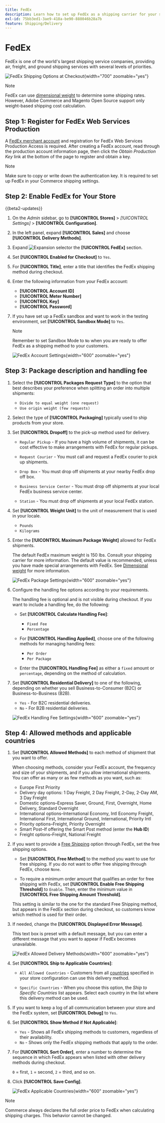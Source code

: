 ```yaml
---
title: FedEx
description: Learn how to set up FedEx as a shipping carrier for your store.
exl-id: 75bb3ed1-3ae9-418a-be90-888046b28a7b
feature: Shipping/Delivery
---
```

# FedEx

FedEx is one of the world's largest shipping service companies, providing air, freight, and ground shipping services with several levels of priorities.

![FedEx Shipping Options at Checkout](./assets/storefront-checkout-shipping-fedex.png){width="700" zoomable="yes"}

>[!NOTE]
>
>FedEx can use [dimensional weight](carriers.md#dimensional-weight) to determine some shipping rates. However, Adobe Commerce and Magento Open Source support only weight-based shipping cost calculation.

## Step 1: Register for FedEx Web Services Production

A [FedEx merchant account][1] and registration for FedEx Web Services Production Access is required. After creating a FedEx account, read through the production account information page, then click the _Obtain Production Key_ link at the bottom of the page to register and obtain a key.

>[!NOTE]
>
>Make sure to copy or write down the authentication key. It is required to set up FedEx in your Commerce shipping settings.

## Step 2: Enable FedEx for Your Store

{{beta2-updates}}

1. On the _Admin_ sidebar, go to **[!UICONTROL Stores]** > _[!UICONTROL Settings]_ > **[!UICONTROL Configuration]**.

1. In the left panel, expand **[!UICONTROL Sales]** and choose **[!UICONTROL Delivery Methods]**.

1. Expand ![Expansion selector](../assets/icon-display-expand.png) the **[!UICONTROL FedEx]** section.

1. Set **[!UICONTROL Enabled for Checkout]** to `Yes`.

1. For **[!UICONTROL Title]**, enter a title that identifies the FedEx shipping method during checkout.

1. Enter the following information from your FedEx account:

   - **[!UICONTROL Account ID]**
   - **[!UICONTROL Meter Number]**
   - **[!UICONTROL Key]**
   - **[!UICONTROL Password]**

1. If you have set up a FedEx sandbox and want to work in the testing environment, set **[!UICONTROL Sandbox Mode]** to `Yes`.

   >[!NOTE]
   >
   >Remember to set Sandbox Mode to `No` when you are ready to offer FedEx as a shipping method to your customers.

   ![FedEx Account Settings](../configuration-reference/sales/assets/delivery-methods-fedex-account-settings.png){width="600" zoomable="yes"}

## Step 3: Package description and handling fee

1. Select the **[!UICONTROL Packages Request Type]** to the option that best describes your preference when splitting an order into multiple shipments:

   - `Divide to equal weight (one request)`
   - `Use origin weight (few requests)`

1. Select the type of **[!UICONTROL Packaging]** typically used to ship products from your store.

1. Set **[!UICONTROL Dropoff]** to the pick-up method used for delivery.

   - `Regular Pickup` - If you have a high volume of shipments, it can be cost effective to make arrangements with FedEx for regular pickups.

   - `Request Courier` - You must call and request a FedEx courier to pick up shipments.

   - `Drop Box` - You must drop off shipments at your nearby FedEx drop off box.

   - `Business Service Center` - You must drop off shipments at your local FedEx business service center.

   - `Station` - You must drop off shipments at your local FedEx station.

1. Set **[!UICONTROL Weight Unit]** to the unit of measurement that is used in your locale.

   - `Pounds`
   - `Kilograms`

1. Enter the **[!UICONTROL Maximum Package Weight]** allowed for FedEx shipments.

   The default FedEx maximum weight is 150 lbs. Consult your shipping carrier for more information. The default value is recommended, unless you have made special arrangements with FedEx. See [Dimensional weight](carriers.md#dimensional-weight) for more information.

   ![FedEx Package Settings](../configuration-reference/sales/assets/delivery-methods-fedex-packaging.png){width="600" zoomable="yes"}

1. Configure the handling fee options according to your requirements.

   The handling fee is optional and is not visible during checkout. If you want to include a handling fee, do the following:

   - Set **[!UICONTROL Calculate Handling Fee]**:

      - `Fixed Fee`
      - `Percentage`

   - For **[!UICONTROL Handling Applied]**, choose one of the following methods for managing handling fees:

      - `Per Order`
      - `Per Package`

   - Enter the **[!UICONTROL Handling Fee]** as either a `fixed` amount or `percentage`, depending on the method of calculation.

1. Set **[!UICONTROL Residential Delivery]** to one of the following, depending on whether you sell Business-to-Consumer (B2C) or Business-to-Business (B2B).

   - `Yes` - For B2C residential deliveries.
   - `No` - For B2B residential deliveries.

   ![FedEx Handling Fee Settings](../configuration-reference/sales/assets/delivery-methods-fedex-handling-fee.png){width="600" zoomable="yes"}

## Step 4: Allowed methods and applicable countries

1. Set **[!UICONTROL Allowed Methods]** to each method of shipment that you want to offer.

   When choosing methods, consider your FedEx account, the frequency and size of your shipments, and if you allow international shipments. You can offer as many or as few methods as you want, such as:

   - Europe First Priority
   - Delivery day options: 1 Day Freight, 2 Day Freight, 2-Day, 2-Day AM, 3 Day Freight
   - Domestic options–Express Saver, Ground, First, Overnight, Home Delivery, Standard Overnight
   - International options–International Economy, Intl Economy Freight, International First, International Ground, International, Priority Intl
   - Priority options–Freight, Priority Overnight
   - Smart Post–If offering the Smart Post method (enter the **Hub ID**)
   - Freight options–Freight, National Freight

1. If you want to provide a [Free Shipping](shipping-free.md) option through FedEx, set the free shipping options.

   - Set **[!UICONTROL Free Method]** to the method you want to use for free shipping. If you do not want to offer free shipping through FedEx, choose `None`.

   - To require a minimum order amount that qualifies an order for free shipping with FedEx, set **[!UICONTROL Enable Free Shipping Threshold]** to `Enable`. Then, enter the minimum value in **[!UICONTROL Free Shipping Amount Threshold]**.

   This setting is similar to the one for the standard Free Shipping method, but appears in the FedEx section during checkout, so customers know which method is used for their order.

1. If needed, change the **[!UICONTROL Displayed Error Message]**.

   This text box is preset with a default message, but you can enter a different message that you want to appear if FedEx becomes unavailable.

   ![FedEx Allowed Delivery Methods](../configuration-reference/sales/assets/delivery-methods-fedex-delivery-methods.png){width="600" zoomable="yes"}

1. Set **[!UICONTROL Ship to Applicable Countries]**:

   - `All Allowed Countries` - Customers from all [countries](../getting-started/store-details.md#country-options) specified in your store configuration can use this delivery method.

   - `Specific Countries` - When you choose this option, the _Ship to Specific Countries_ list appears. Select each country in the list where this delivery method can be used.

1. If you want to keep a log of all communication between your store and the FedEx system, set **[!UICONTROL Debug]** to `Yes`.

1. Set **[!UICONTROL Show Method if Not Applicable]**:

    - `Yes` - Shows all FedEx shipping methods to customers, regardless of their availability.
    - `No` - Shows only the FedEx shipping methods that apply to the order.

1. For **[!UICONTROL Sort Order]**, enter a number to determine the sequence in which FedEx appears when listed with other delivery methods during checkout.

   `0` = first, `1` = second, `2` = third, and so on.

1. Click **[!UICONTROL Save Config]**.

   ![FedEx Applicable Countries](../configuration-reference/sales/assets/delivery-methods-fedex-applicable-countries.png){width="600" zoomable="yes"}

>[!NOTE]
>
>Commerce always declares the full order price to FedEx when calculating shipping charges. This behavior cannot be changed.

[1]: https://www.fedex.com/login/web/jsp/contactInfo1.jsp

